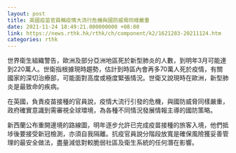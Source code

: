 ```yaml
---
layout: post
title: 英國疫苗官員稱疫情大流行危機與國防威脅同樣嚴重
date: 2021-11-24 18:49:21.000000000 +08:00
link: https://news.rthk.hk/rthk/ch/component/k2/1621283-20211124.htm
categories: rthk
---
```


世界衛生組織警告，歐洲及部分亞洲地區死於新型肺炎的人數，到明年3月可能達到220萬人。世衛指根據現時趨勢，估計到時區內會再多70萬人死於疫情，有關國家的深切治療部，可能面對高度或極度緊張情況。世衛又說現時在歐洲，新型肺炎是最致命的疾病。

在英國，負責疫苗接種的官員說，疫情大流行引發的危機，與國防威脅同樣嚴重，政府確實意識到需審視全球環境，為各種不同情況發展情報主導的國防策略。
 
新西蘭公布重開邊境的路線圖，明年逐步允許已完成疫苗接種的旅客入境，他們抵埗後要接受新冠檢測，亦須自我隔離。抗疫官員說分階段放寬是確保風險獲妥善管理的最安全做法，盡量減低對較脆弱社區及衛生系統的任何潛在影響。
